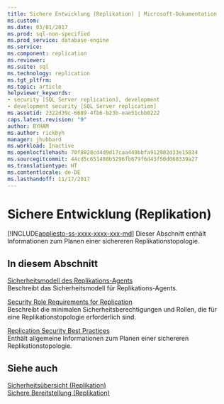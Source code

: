 ```yaml
---
title: Sichere Entwicklung (Replikation) | Microsoft-Dokumentation
ms.custom: 
ms.date: 03/01/2017
ms.prod: sql-non-specified
ms.prod_service: database-engine
ms.service: 
ms.component: replication
ms.reviewer: 
ms.suite: sql
ms.technology: replication
ms.tgt_pltfrm: 
ms.topic: article
helpviewer_keywords:
- security [SQL Server replication], development
- development security [SQL Server replication]
ms.assetid: 2322d39c-6689-4fb6-b23b-eae51cbb0222
caps.latest.revision: "9"
author: BYHAM
ms.author: rickbyh
manager: jhubbard
ms.workload: Inactive
ms.openlocfilehash: 70f8828cd4d9d17caa449bbfa912982d33e15834
ms.sourcegitcommit: 44cd5c651488b5296fb679f6d43f50d068339a27
ms.translationtype: HT
ms.contentlocale: de-DE
ms.lasthandoff: 11/17/2017
---
```

# <a name="secure-development-replication"></a>Sichere Entwicklung (Replikation)
[!INCLUDE[appliesto-ss-xxxx-xxxx-xxx-md](../../../includes/appliesto-ss-xxxx-xxxx-xxx-md.md)] Dieser Abschnitt enthält Informationen zum Planen einer sichereren Replikationstopologie.  
  
## <a name="in-this-section"></a>In diesem Abschnitt  
 [Sicherheitsmodell des Replikations-Agents](../../../relational-databases/replication/security/replication-agent-security-model.md)  
 Beschreibt das Sicherheitsmodell für Replikations-Agents.  
  
 [Security Role Requirements for Replication](../../../relational-databases/replication/security/security-role-requirements-for-replication.md)  
 Beschreibt die minimalen Sicherheitsberechtigungen und Rollen, die für eine Replikationstopologie erforderlich sind.  
  
 [Replication Security Best Practices](../../../relational-databases/replication/security/replication-security-best-practices.md)  
 Enthält allgemeine Informationen zum Planen einer sichereren Replikationstopologie.  
  
## <a name="see-also"></a>Siehe auch  
 [Sicherheitsübersicht &#40;Replikation&#41;](../../../relational-databases/replication/security/security-overview-replication.md)   
 [Sichere Bereitstellung &#40;Replikation&#41;](../../../relational-databases/replication/security/secure-deployment-replication.md)  
  
  
